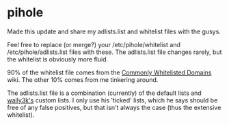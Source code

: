 # pihole
Made this update and share my adlists.list and whitelist files with the gusys.

Feel free to replace (or merge?) your /etc/pihole/whitelist and /etc/pihole/adlists.list files with these.  The adlists.list file changes rarely, but the whitelist is obviously more fluid.

90% of the whitelist file comes from the <a href="https://discourse.pi-hole.net/t/commonly-whitelisted-domains/212">Commonly Whitelisted Domains</a> wiki.  The other 10% comes from me tinkering around.

The adlists.list file is a combination (currently) of the default lists and <a href="https://wally3k.github.io/">wally3k's</a> custom lists.  I only use his 'ticked' lists, which he says should be free of any false positives, but that isn't always the case (thus the extensive whitelist).
